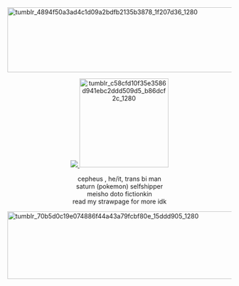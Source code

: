 <img width="1280" height="146" alt="tumblr_4894f50a3ad4c1d09a2bdfb2135b3878_1f207d36_1280" src="https://github.com/user-attachments/assets/84060654-b050-415c-a930-496888b2b85e" />


<p align="center">

  <a href="https://github.com/kittinan/spotify-github-profile">
    <img src="https://spotify-github-profile.kittinanx.com/api/view?uid=31wj26f6lbrrmnlx7y6n55dqc6ke&cover_image=true&theme=novatorem&show_offline=true&background_color=121212&interchange=false&profanity=false&bar_color=53b14f&bar_color_cover=true">
  </a>
 <img width="200" height="200" alt="tumblr_c58cfd10f35e3586d941ebc2ddd509d5_b86dcf2c_1280" src="https://64.media.tumblr.com/54be8d65e7cad97868e2ea159ff4ebb2/0863c21bff1a6f1b-41/s500x750/1b0c1c7e0ede302cf1a3b7b53b6eb2a1430fdac7.pnj" /></p>
<p align=center>cepheus , he/it, trans bi man <br> saturn (pokemon) selfshipper <br>meisho doto fictionkin<br>read my strawpage for more idk</p>

<img width="1280" height="152" alt="tumblr_70b5d0c19e074886f44a43a79fcbf80e_15ddd905_1280" src="https://github.com/user-attachments/assets/ec54cea4-a21b-4f8d-b5f3-338790a4f54b" />


